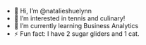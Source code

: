 - 👋 Hi, I’m @natalieshuelynn
- 👀 I’m interested in tennis and culinary!
- 🌱 I’m currently learning Business Analytics
- ⚡ Fun fact: I have 2 sugar gliders and 1 cat.

<!---
natalieshuelynn/natalieshuelynn is a ✨ special ✨ repository because its `README.md` (this file) appears on your GitHub profile.
You can click the Preview link to take a look at your changes.
--->
